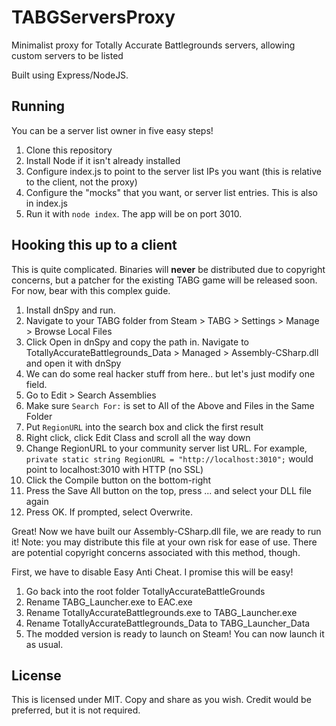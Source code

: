 # TABGServersProxy
Minimalist proxy for Totally Accurate Battlegrounds servers, allowing custom servers to be listed

Built using Express/NodeJS.

## Running
You can be a server list owner in five easy steps!
1. Clone this repository
2. Install Node if it isn't already installed
3. Configure index.js to point to the server list IPs you want (this is relative to the client, not the proxy)
4. Configure the "mocks" that you want, or server list entries. This is also in index.js
5. Run it with `node index`. The app will be on port 3010.

## Hooking this up to a client
This is quite complicated. Binaries will **never** be distributed due to copyright concerns, but a patcher for the existing TABG game will be released soon. For now, bear with this complex guide.

1. Install dnSpy and run.
2. Navigate to your TABG folder from Steam > TABG > Settings > Manage > Browse Local Files
3. Click Open in dnSpy and copy the path in. Navigate to TotallyAccurateBattlegrounds_Data > Managed > Assembly-CSharp.dll and open it with dnSpy
4. We can do some real hacker stuff from here.. but let's just modify one field.
5. Go to Edit > Search Assemblies
6. Make sure `Search For:` is set to All of the Above and Files in the Same Folder
7. Put `RegionURL` into the search box and click the first result
8. Right click, click Edit Class and scroll all the way down
9. Change RegionURL to your community server list URL. For example, `private static string RegionURL = "http://localhost:3010";` would point to localhost:3010 with HTTP (no SSL)
10. Click the Compile button on the bottom-right
11. Press the Save All button on the top, press ... and select your DLL file again
12. Press OK. If prompted, select Overwrite.

Great! Now we have built our Assembly-CSharp.dll file, we are ready to run it!
Note: you may distribute this file at your own risk for ease of use. There are potential copyright concerns associated with this method, though.

First, we have to disable Easy Anti Cheat. I promise this will be easy!
1. Go back into the root folder TotallyAccurateBattleGrounds
2. Rename TABG_Launcher.exe to EAC.exe
3. Rename TotallyAccurateBattlegrounds.exe to TABG_Launcher.exe
4. Rename TotallyAccurateBattlegrounds_Data to TABG_Launcher_Data
5. The modded version is ready to launch on Steam! You can now launch it as usual.

## License
This is licensed under MIT. Copy and share as you wish. Credit would be preferred, but it is not required.